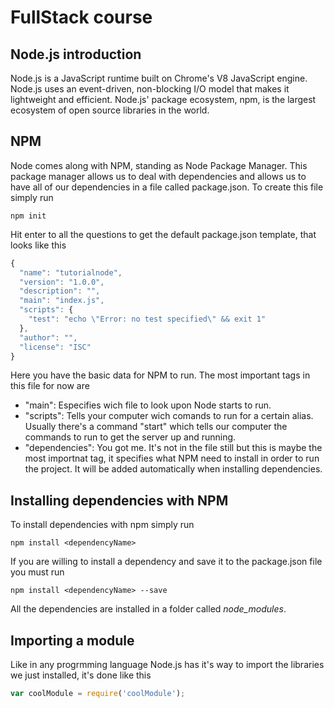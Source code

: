 # FullStack course

## Node.js introduction
Node.js is a JavaScript runtime built on Chrome's V8 JavaScript engine. Node.js uses an event-driven, non-blocking I/O model that makes it lightweight and efficient. Node.js' package ecosystem, npm, is the largest ecosystem of open source libraries in the world.

<Node Image>

## NPM
Node comes along with NPM, standing as Node Package Manager. This package manager allows us to deal with dependencies and allows us to have all of our dependencies in a file called package.json. To create this file simply run
```
npm init
```
Hit enter to all the questions to get the default package.json template, that looks like this
```javascript
{
  "name": "tutorialnode",
  "version": "1.0.0",
  "description": "",
  "main": "index.js",
  "scripts": {
    "test": "echo \"Error: no test specified\" && exit 1"
  },
  "author": "",
  "license": "ISC"
}
```
Here you have the basic data for NPM to run. The most important tags in this file for now are 
- "main": Especifies wich file to look upon Node starts to run. 
- "scripts": Tells your computer wich comands to run for a certain alias. Usually there's a command "start" which tells our computer the commands to run to get the server up and running.
- "dependencies": You got me. It's not in the file still but this is maybe the most importnat tag, it specifies what NPM need to install in order to run the project. It will be added automatically when installing dependencies.

## Installing dependencies with NPM
To install dependencies with npm simply run
```
npm install <dependencyName>
```
If you are willing to install a dependency and save it to the package.json file you must run
```
npm install <dependencyName> --save
```
All the dependencies are installed in a folder called *node_modules*. 

## Importing a module
Like in any progrmming language Node.js has it's way to import the libraries we just installed, it's done like this
```javascript
var coolModule = require('coolModule');
```



